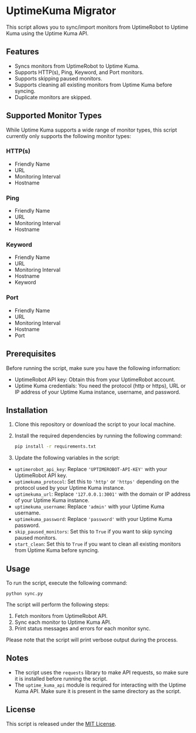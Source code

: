 # UptimeKuma Migrator

This script allows you to sync/import monitors from UptimeRobot to Uptime Kuma using the Uptime Kuma API.

## Features
- Syncs monitors from UptimeRobot to Uptime Kuma.
- Supports HTTP(s), Ping, Keyword, and Port monitors.
- Supports skipping paused monitors.
- Supports cleaning all existing monitors from Uptime Kuma before syncing.
- Duplicate monitors are skipped.

## Supported Monitor Types
While Uptime Kuma supports a wide range of monitor types, this script currently only supports the following monitor types:
### HTTP(s)
- Friendly Name
- URL
- Monitoring Interval
- Hostname

### Ping
- Friendly Name
- URL
- Monitoring Interval
- Hostname

### Keyword
- Friendly Name
- URL
- Monitoring Interval
- Hostname
- Keyword

### Port
- Friendly Name
- URL
- Monitoring Interval
- Hostname
- Port

## Prerequisites

Before running the script, make sure you have the following information:

- UptimeRobot API key: Obtain this from your UptimeRobot account.
- Uptime Kuma credentials: You need the protocol (http or https), URL or IP address of your Uptime Kuma instance, username, and password.

## Installation

1. Clone this repository or download the script to your local machine.

2. Install the required dependencies by running the following command:

    ```bash
    pip install -r requirements.txt
    ```


3. Update the following variables in the script:

- `uptimerobot_api_key`: Replace `'UPTIMEROBOT-API-KEY'` with your UptimeRobot API key.
- `uptimekuma_protocol`: Set this to `'http'` or `'https'` depending on the protocol used by your Uptime Kuma instance.
- `uptimekuma_url`: Replace `'127.0.0.1:3001'` with the domain or IP address of your Uptime Kuma instance.
- `uptimekuma_username`: Replace `'admin'` with your Uptime Kuma username.
- `uptimekuma_password`: Replace `'password'` with your Uptime Kuma password.
- `skip_paused_monitors`: Set this to `True` if you want to skip syncing paused monitors.
- `start_clean`: Set this to `True` if you want to clean all existing monitors from Uptime Kuma before syncing.

## Usage

To run the script, execute the following command:

```python sync.py```


The script will perform the following steps:

1. Fetch monitors from UptimeRobot API.
2. Sync each monitor to Uptime Kuma API.
3. Print status messages and errors for each monitor sync.

Please note that the script will print verbose output during the process.

## Notes

- The script uses the `requests` library to make API requests, so make sure it is installed before running the script.
- The `uptime_kuma_api` module is required for interacting with the Uptime Kuma API. Make sure it is present in the same directory as the script.

## License

This script is released under the [MIT License](LICENSE).

